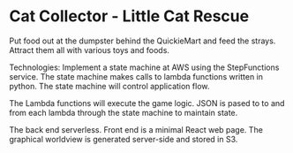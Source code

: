 # Cat Collector - Little Cat Rescue
Put food out at the dumpster behind the QuickieMart and feed the strays.
Attract them all with various toys and foods.

Technologies:
Implement a state machine at AWS using the StepFunctions service.
The state machine makes calls to lambda functions written in python. 
The state machine will control application flow.

The Lambda functions will execute the game logic.
JSON is pased to to and from each lambda through the state machine to maintain state.

The back end serverless.
Front end is a minimal React web page.
The graphical worldview is generated server-side and stored in S3.

